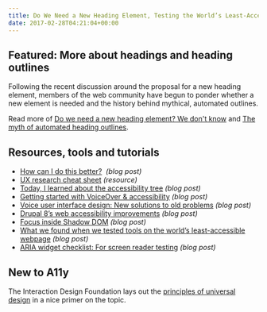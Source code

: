 ```yaml
---
title: Do We Need a New Heading Element, Testing the World’s Least-Accessible Webpage, Focus Inside the Shadow DOM and More
date: 2017-02-28T04:21:04+00:00
---
```


## Featured: More about headings and heading outlines

Following the recent discussion around the proposal for a new heading element, members of the web community have begun to ponder whether a new element is needed and the history behind mythical, automated outlines.

Read more of [Do we need a new heading element? We don't know](https://jakearchibald.com/2017/do-we-need-a-new-heading-element/) and [The myth of automated heading outlines](http://sarahebourne.posthaven.com/the-myth-of-automated-heading-outlines).

## Resources, tools and tutorials

- [How can I do this better?](http://simplyaccessible.com/article/do-things-better/)  *(blog post)*
- [UX research cheat sheet](https://www.nngroup.com/articles/ux-research-cheat-sheet/) *(resource)*
- [Today, I learned about the accessibility tree](http://libux.co/today-learned-accessibility-tree/) *(blog post)*
- [Getting started with VoiceOver & accessibility](https://bocoup.com/blog/getting-started-with-voiceover-accessibility) *(blog post)*
- [Voice user interface design: New solutions to old problems](https://medium.com/microsoft-design/voice-user-interface-design-new-solutions-to-old-problems-baa36a64b3e4) _(blog post)_
- [Drupal 8’s web accessibility improvements](https://thoughts.duoconsulting.com/blog/drupal-8-web-accessibility-improvements) _(blog post)_
- [Focus inside Shadow DOM](https://medium.com/@samthor/focus-inside-shadow-dom-78e8a575b73) _(blog post)_
- [What we found when we tested tools on the world’s least-accessible webpage](https://accessibility.blog.gov.uk/2017/02/24/what-we-found-when-we-tested-tools-on-the-worlds-least-accessible-webpage/) _(blog post)_
- [ARIA widget checklist: For screen reader testing](https://www.ssbbartgroup.com/blog/aria-widget-checklist-screen-reader-testing/) _(blog post)_

## New to A11y

The Interaction Design Foundation lays out the [principles of universal design](https://www.interaction-design.org/literature/article/learn-to-create-accessible-websites-with-the-principles-of-universal-design) in a nice primer on the topic.
